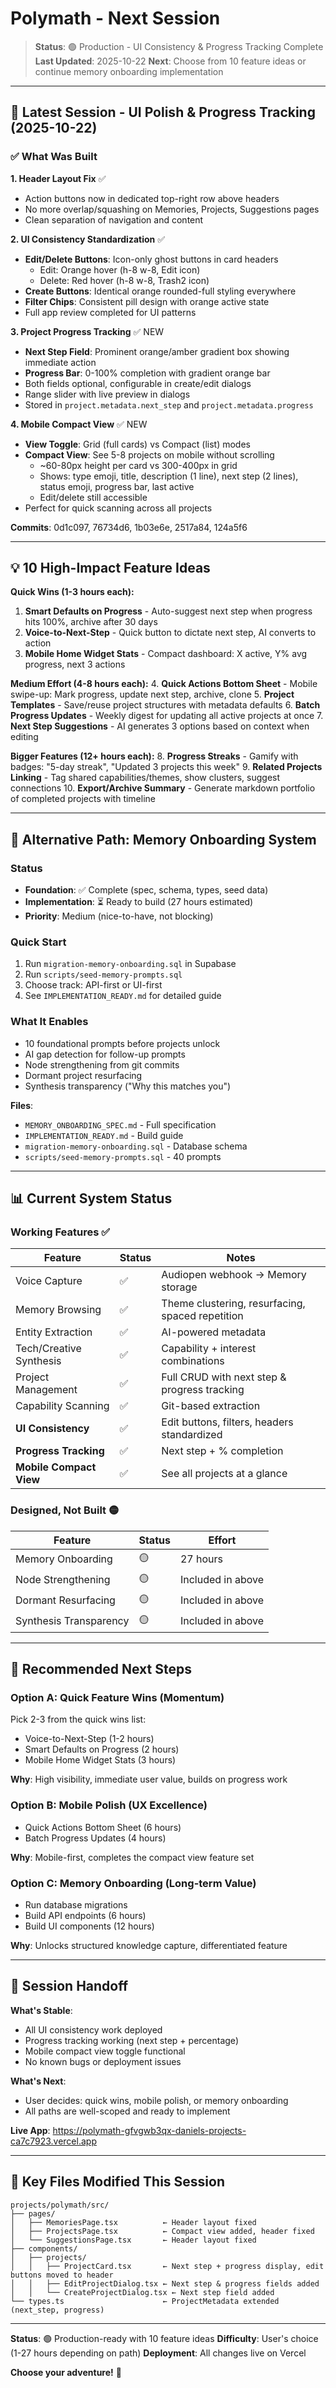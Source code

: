 # Polymath - Next Session

> **Status**: 🟢 Production - UI Consistency & Progress Tracking Complete
> **Last Updated**: 2025-10-22
> **Next**: Choose from 10 feature ideas or continue memory onboarding implementation

---

## 🎉 Latest Session - UI Polish & Progress Tracking (2025-10-22)

### ✅ What Was Built

**1. Header Layout Fix** ✅
- Action buttons now in dedicated top-right row above headers
- No more overlap/squashing on Memories, Projects, Suggestions pages
- Clean separation of navigation and content

**2. UI Consistency Standardization** ✅
- **Edit/Delete Buttons**: Icon-only ghost buttons in card headers
  - Edit: Orange hover (h-8 w-8, Edit icon)
  - Delete: Red hover (h-8 w-8, Trash2 icon)
- **Create Buttons**: Identical orange rounded-full styling everywhere
- **Filter Chips**: Consistent pill design with orange active state
- Full app review completed for UI patterns

**3. Project Progress Tracking** ✅ NEW
- **Next Step Field**: Prominent orange/amber gradient box showing immediate action
- **Progress Bar**: 0-100% completion with gradient orange bar
- Both fields optional, configurable in create/edit dialogs
- Range slider with live preview in dialogs
- Stored in `project.metadata.next_step` and `project.metadata.progress`

**4. Mobile Compact View** ✅ NEW
- **View Toggle**: Grid (full cards) vs Compact (list) modes
- **Compact View**: See 5-8 projects on mobile without scrolling
  - ~60-80px height per card vs 300-400px in grid
  - Shows: type emoji, title, description (1 line), next step (2 lines), status emoji, progress bar, last active
  - Edit/delete still accessible
- Perfect for quick scanning across all projects

**Commits**: 0d1c097, 76734d6, 1b03e6e, 2517a84, 124a5f6

---

## 💡 10 High-Impact Feature Ideas

**Quick Wins (1-3 hours each):**
1. **Smart Defaults on Progress** - Auto-suggest next step when progress hits 100%, archive after 30 days
2. **Voice-to-Next-Step** - Quick button to dictate next step, AI converts to action
3. **Mobile Home Widget Stats** - Compact dashboard: X active, Y% avg progress, next 3 actions

**Medium Effort (4-8 hours each):**
4. **Quick Actions Bottom Sheet** - Mobile swipe-up: Mark progress, update next step, archive, clone
5. **Project Templates** - Save/reuse project structures with metadata defaults
6. **Batch Progress Updates** - Weekly digest for updating all active projects at once
7. **Next Step Suggestions** - AI generates 3 options based on context when editing

**Bigger Features (12+ hours each):**
8. **Progress Streaks** - Gamify with badges: "5-day streak", "Updated 3 projects this week"
9. **Related Projects Linking** - Tag shared capabilities/themes, show clusters, suggest connections
10. **Export/Archive Summary** - Generate markdown portfolio of completed projects with timeline

---

## 🚀 Alternative Path: Memory Onboarding System

### Status
- **Foundation**: ✅ Complete (spec, schema, types, seed data)
- **Implementation**: ⏳ Ready to build (27 hours estimated)
- **Priority**: Medium (nice-to-have, not blocking)

### Quick Start
1. Run `migration-memory-onboarding.sql` in Supabase
2. Run `scripts/seed-memory-prompts.sql`
3. Choose track: API-first or UI-first
4. See `IMPLEMENTATION_READY.md` for detailed guide

### What It Enables
- 10 foundational prompts before projects unlock
- AI gap detection for follow-up prompts
- Node strengthening from git commits
- Dormant project resurfacing
- Synthesis transparency ("Why this matches you")

**Files**:
- `MEMORY_ONBOARDING_SPEC.md` - Full specification
- `IMPLEMENTATION_READY.md` - Build guide
- `migration-memory-onboarding.sql` - Database schema
- `scripts/seed-memory-prompts.sql` - 40 prompts

---

## 📊 Current System Status

### Working Features ✅
| Feature | Status | Notes |
|---------|--------|-------|
| Voice Capture | ✅ | Audiopen webhook → Memory storage |
| Memory Browsing | ✅ | Theme clustering, resurfacing, spaced repetition |
| Entity Extraction | ✅ | AI-powered metadata |
| Tech/Creative Synthesis | ✅ | Capability + interest combinations |
| Project Management | ✅ | Full CRUD with next step & progress tracking |
| Capability Scanning | ✅ | Git-based extraction |
| **UI Consistency** | ✅ | Edit buttons, filters, headers standardized |
| **Progress Tracking** | ✅ | Next step + % completion |
| **Mobile Compact View** | ✅ | See all projects at a glance |

### Designed, Not Built 🟡
| Feature | Status | Effort |
|---------|--------|--------|
| Memory Onboarding | 🟡 | 27 hours |
| Node Strengthening | 🟡 | Included in above |
| Dormant Resurfacing | 🟡 | Included in above |
| Synthesis Transparency | 🟡 | Included in above |

---

## 🎯 Recommended Next Steps

### Option A: Quick Feature Wins (Momentum)
Pick 2-3 from the quick wins list:
- Voice-to-Next-Step (1-2 hours)
- Smart Defaults on Progress (2 hours)
- Mobile Home Widget Stats (3 hours)

**Why**: High visibility, immediate user value, builds on progress work

### Option B: Mobile Polish (UX Excellence)
- Quick Actions Bottom Sheet (6 hours)
- Batch Progress Updates (4 hours)

**Why**: Mobile-first, completes the compact view feature set

### Option C: Memory Onboarding (Long-term Value)
- Run database migrations
- Build API endpoints (6 hours)
- Build UI components (12 hours)

**Why**: Unlocks structured knowledge capture, differentiated feature

---

## 🏁 Session Handoff

**What's Stable**:
- All UI consistency work deployed
- Progress tracking working (next step + percentage)
- Mobile compact view toggle functional
- No known bugs or deployment issues

**What's Next**:
- User decides: quick wins, mobile polish, or memory onboarding
- All paths are well-scoped and ready to implement

**Live App**: https://polymath-gfvgwb3qx-daniels-projects-ca7c7923.vercel.app

---

## 📁 Key Files Modified This Session

```
projects/polymath/src/
├── pages/
│   ├── MemoriesPage.tsx          ← Header layout fixed
│   ├── ProjectsPage.tsx          ← Compact view added, header fixed
│   └── SuggestionsPage.tsx       ← Header layout fixed
├── components/
│   ├── projects/
│   │   ├── ProjectCard.tsx       ← Next step + progress display, edit buttons moved to header
│   │   ├── EditProjectDialog.tsx ← Next step & progress fields added
│   │   └── CreateProjectDialog.tsx ← Next step field added
└── types.ts                      ← ProjectMetadata extended (next_step, progress)
```

---

**Status**: 🟢 Production-ready with 10 feature ideas
**Difficulty**: User's choice (1-27 hours depending on path)
**Deployment**: All changes live on Vercel

**Choose your adventure!** 🚀
